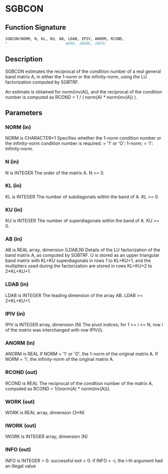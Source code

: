 # SGBCON

## Function Signature

```fortran
SGBCON(NORM, N, KL, KU, AB, LDAB, IPIV, ANORM, RCOND,
*                          WORK, IWORK, INFO)
```

## Description


 SGBCON estimates the reciprocal of the condition number of a real
 general band matrix A, in either the 1-norm or the infinity-norm,
 using the LU factorization computed by SGBTRF.

 An estimate is obtained for norm(inv(A)), and the reciprocal of the
 condition number is computed as
    RCOND = 1 / ( norm(A) * norm(inv(A)) ).

## Parameters

### NORM (in)

NORM is CHARACTER*1 Specifies whether the 1-norm condition number or the infinity-norm condition number is required: = '1' or 'O': 1-norm; = 'I': Infinity-norm.

### N (in)

N is INTEGER The order of the matrix A. N >= 0.

### KL (in)

KL is INTEGER The number of subdiagonals within the band of A. KL >= 0.

### KU (in)

KU is INTEGER The number of superdiagonals within the band of A. KU >= 0.

### AB (in)

AB is REAL array, dimension (LDAB,N) Details of the LU factorization of the band matrix A, as computed by SGBTRF. U is stored as an upper triangular band matrix with KL+KU superdiagonals in rows 1 to KL+KU+1, and the multipliers used during the factorization are stored in rows KL+KU+2 to 2*KL+KU+1.

### LDAB (in)

LDAB is INTEGER The leading dimension of the array AB. LDAB >= 2*KL+KU+1.

### IPIV (in)

IPIV is INTEGER array, dimension (N) The pivot indices; for 1 <= i <= N, row i of the matrix was interchanged with row IPIV(i).

### ANORM (in)

ANORM is REAL If NORM = '1' or 'O', the 1-norm of the original matrix A. If NORM = 'I', the infinity-norm of the original matrix A.

### RCOND (out)

RCOND is REAL The reciprocal of the condition number of the matrix A, computed as RCOND = 1/(norm(A) * norm(inv(A))).

### WORK (out)

WORK is REAL array, dimension (3*N)

### IWORK (out)

IWORK is INTEGER array, dimension (N)

### INFO (out)

INFO is INTEGER = 0: successful exit < 0: if INFO = -i, the i-th argument had an illegal value

